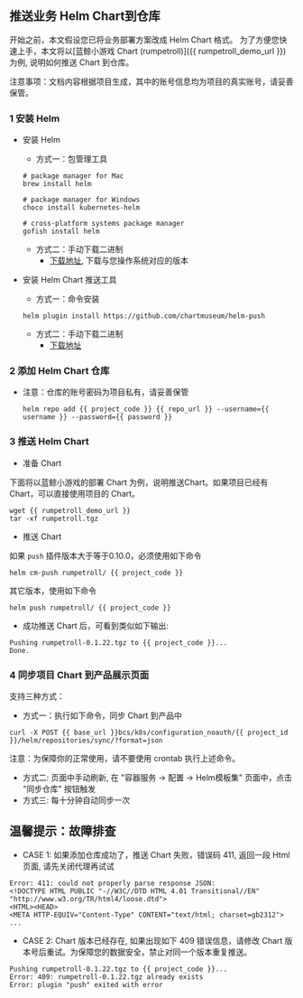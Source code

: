 ## 推送业务 Helm Chart到仓库
开始之前，本文假设您已将业务部署方案改成 Helm Chart 格式。
为了方便您快速上手，本文将以[蓝鲸小游戏 Chart (rumpetroll)]({{ rumpetroll_demo_url }})为例, 说明如何推送 Chart 到仓库。

注意事项：文档内容根据项目生成，其中的账号信息均为项目的真实账号，请妥善保管。


### 1 安装 Helm
  - 安装 Helm
    + 方式一：包管理工具

     ```
     # package manager for Mac
     brew install helm

     # package manager for Windows
     choco install kubernetes-helm

     # cross-platform systems package manager
     gofish install helm
     ```

    + 方式二：手动下载二进制
        + [下载地址](https://github.com/helm/helm/releases/tag/v3.5.4), 下载与您操作系统对应的版本

  - 安装 Helm Chart 推送工具

    + 方式一：命令安装
    ```
    helm plugin install https://github.com/chartmuseum/helm-push
    ```

    + 方式二：手动下载二进制
        + [下载地址](https://github.com/chartmuseum/helm-push/releases)

### 2 添加 Helm Chart 仓库
  + 注意：仓库的账号密码为项目私有，请妥善保管

    ```
    helm repo add {{ project_code }} {{ repo_url }} --username={{ username }} --password={{ password }}
    ```

### 3 推送 Helm Chart
- 准备 Chart

下面将以蓝鲸小游戏的部署 Chart 为例，说明推送Chart。如果项目已经有 Chart，可以直接使用项目的 Chart。

```
wget {{ rumpetroll_demo_url }}
tar -xf rumpetroll.tgz
```

- 推送 Chart

如果 `push` 插件版本大于等于0.10.0，必须使用如下命令

```
helm cm-push rumpetroll/ {{ project_code }}
```

其它版本，使用如下命令

```
helm push rumpetroll/ {{ project_code }}
```

- 成功推送 Chart 后，可看到类似如下输出:

```
Pushing rumpetroll-0.1.22.tgz to {{ project_code }}...
Done.
```

### 4 同步项目 Chart 到产品展示页面
支持三种方式：

- 方式一：执行如下命令，同步 Chart 到产品中

```
curl -X POST {{ base_url }}bcs/k8s/configuration_noauth/{{ project_id }}/helm/repositories/sync/?format=json
```

注意：为保障你的正常使用，请不要使用 crontab 执行上述命令。

- 方式二: 页面中手动刷新, 在 "容器服务 -> 配置 -> Helm模板集" 页面中，点击 "同步仓库" 按钮触发
- 方式三: 每十分钟自动同步一次


## 温馨提示：故障排查
- CASE 1: 如果添加仓库成功了，推送 Chart 失败，错误码 411, 返回一段 Html 页面, 请先关闭代理再试试

```
Error: 411: could not properly parse response JSON:
<!DOCTYPE HTML PUBLIC "-//W3C//DTD HTML 4.01 Transitional//EN" "http://www.w3.org/TR/html4/loose.dtd">
<HTML><HEAD>
<META HTTP-EQUIV="Content-Type" CONTENT="text/html; charset=gb2312">
...
```

- CASE 2: Chart 版本已经存在, 如果出现如下 409 错误信息，请修改 Chart 版本号后重试。为保障您的数据安全，禁止对同一个版本重复推送。

```
Pushing rumpetroll-0.1.22.tgz to {{ project_code }}...
Error: 409: rumpetroll-0.1.22.tgz already exists
Error: plugin "push" exited with error
```
